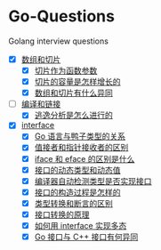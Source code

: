 # Go-Questions
Golang interview questions


- [x] [数组和切片](https://github.com/qcrao/Go-Questions/tree/master/%E6%95%B0%E7%BB%84%E5%92%8C%E5%88%87%E7%89%87)
  - [x] [切片作为函数参数](https://github.com/qcrao/Go-Questions/blob/master/%E6%95%B0%E7%BB%84%E5%92%8C%E5%88%87%E7%89%87/%E5%88%87%E7%89%87%E4%BD%9C%E4%B8%BA%E5%87%BD%E6%95%B0%E5%8F%82%E6%95%B0.md)
  - [x] [切片的容量是怎样增长的](https://github.com/qcrao/Go-Questions/blob/master/%E6%95%B0%E7%BB%84%E5%92%8C%E5%88%87%E7%89%87/%E5%88%87%E7%89%87%E7%9A%84%E5%AE%B9%E9%87%8F%E6%98%AF%E6%80%8E%E6%A0%B7%E5%A2%9E%E9%95%BF%E7%9A%84.md)
  - [x] [数组和切片有什么异同](https://github.com/qcrao/Go-Questions/blob/master/%E6%95%B0%E7%BB%84%E5%92%8C%E5%88%87%E7%89%87/%E6%95%B0%E7%BB%84%E5%92%8C%E5%88%87%E7%89%87%E6%9C%89%E4%BB%80%E4%B9%88%E5%BC%82%E5%90%8C.md)
- [ ] [编译和链接](https://github.com/qcrao/Go-Questions/tree/master/%E7%BC%96%E8%AF%91%E5%92%8C%E9%93%BE%E6%8E%A5)
  - [x] [逃逸分析是怎么进行的](https://github.com/qcrao/Go-Questions/blob/master/%E7%BC%96%E8%AF%91%E5%92%8C%E9%93%BE%E6%8E%A5/%E9%80%83%E9%80%B8%E5%88%86%E6%9E%90%E6%98%AF%E6%80%8E%E4%B9%88%E8%BF%9B%E8%A1%8C%E7%9A%84.md)
- [x] [interface](https://github.com/qcrao/Go-Questions/tree/master/interface)
  - [x] [Go 语言与鸭子类型的关系](https://github.com/qcrao/Go-Questions/blob/master/interface/Go%20%E8%AF%AD%E8%A8%80%E4%B8%8E%E9%B8%AD%E5%AD%90%E7%B1%BB%E5%9E%8B%E7%9A%84%E5%85%B3%E7%B3%BB.md)
  - [x] [值接者和指针接收者的区别](https://github.com/qcrao/Go-Questions/blob/master/interface/%E5%80%BC%E6%8E%A5%E8%80%85%E5%92%8C%E6%8C%87%E9%92%88%E6%8E%A5%E6%94%B6%E8%80%85%E7%9A%84%E5%8C%BA%E5%88%AB.md)
  - [x] [iface 和 eface 的区别是什么](https://github.com/qcrao/Go-Questions/blob/master/interface/iface%20%E5%92%8C%20eface%20%E7%9A%84%E5%8C%BA%E5%88%AB%E6%98%AF%E4%BB%80%E4%B9%88.md)
  - [x] [接口的动态类型和动态值](https://github.com/qcrao/Go-Questions/blob/master/interface/%E6%8E%A5%E5%8F%A3%E7%9A%84%E5%8A%A8%E6%80%81%E7%B1%BB%E5%9E%8B%E5%92%8C%E5%8A%A8%E6%80%81%E5%80%BC.md)
  - [x] [编译器自动检测类型是否实现接口](https://github.com/qcrao/Go-Questions/blob/master/interface/%E7%BC%96%E8%AF%91%E5%99%A8%E8%87%AA%E5%8A%A8%E6%A3%80%E6%B5%8B%E7%B1%BB%E5%9E%8B%E6%98%AF%E5%90%A6%E5%AE%9E%E7%8E%B0%E6%8E%A5%E5%8F%A3.md)
  - [x] [接口的构造过程是怎样的](https://github.com/qcrao/Go-Questions/blob/master/interface/%E6%8E%A5%E5%8F%A3%E7%9A%84%E6%9E%84%E9%80%A0%E8%BF%87%E7%A8%8B%E6%98%AF%E6%80%8E%E6%A0%B7%E7%9A%84.md)
  - [x] [类型转换和断言的区别](https://github.com/qcrao/Go-Questions/blob/master/interface/%E7%B1%BB%E5%9E%8B%E8%BD%AC%E6%8D%A2%E5%92%8C%E6%96%AD%E8%A8%80%E7%9A%84%E5%8C%BA%E5%88%AB.md)
  - [x] [接口转换的原理](https://github.com/qcrao/Go-Questions/blob/master/interface/%E6%8E%A5%E5%8F%A3%E8%BD%AC%E6%8D%A2%E7%9A%84%E5%8E%9F%E7%90%86.md)
  - [x] [如何用 interface 实现多态](https://github.com/qcrao/Go-Questions/blob/master/interface/%E5%A6%82%E4%BD%95%E7%94%A8%20interface%20%E5%AE%9E%E7%8E%B0%E5%A4%9A%E6%80%81.md)
  - [x] [Go 接口与 C++ 接口有何异同](https://github.com/qcrao/Go-Questions/blob/master/interface/Go%20%E6%8E%A5%E5%8F%A3%E4%B8%8E%20C%2B%2B%20%E6%8E%A5%E5%8F%A3%E6%9C%89%E4%BD%95%E5%BC%82%E5%90%8C.md)